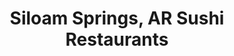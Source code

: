 ---
layout: city
title: Siloam Springs, AR Sushi Restaurants
permalink: /arkansas/siloam-springs/
stateAbbr: AR
stateName: Arkansas
cityName: Siloam Springs

---